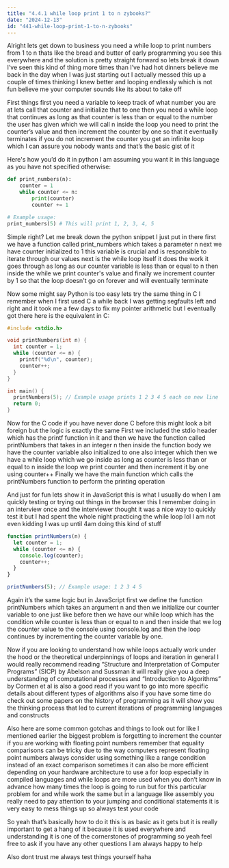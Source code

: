 ```yaml
---
title: "4.4.1 while loop print 1 to n zybooks?"
date: "2024-12-13"
id: "441-while-loop-print-1-to-n-zybooks"
---
```


Alright lets get down to business you need a while loop to print numbers from 1 to n thats like the bread and butter of early programming you see this everywhere and the solution is pretty straight forward so lets break it down I’ve seen this kind of thing more times than I’ve had hot dinners believe me back in the day when I was just starting out I actually messed this up a couple of times thinking I knew better and looping endlessly which is not fun believe me your computer sounds like its about to take off

First things first you need a variable to keep track of what number you are at lets call that counter and initialize that to one then you need a while loop that continues as long as that counter is less than or equal to the number the user has given which we will call n inside the loop you need to print the counter’s value and then increment the counter by one so that it eventually terminates if you do not increment the counter you get an infinite loop which I can assure you nobody wants and that’s the basic gist of it

Here's how you’d do it in python I am assuming you want it in this language as you have not specified otherwise:

```python
def print_numbers(n):
    counter = 1
    while counter <= n:
        print(counter)
        counter += 1

# Example usage:
print_numbers(5) # This will print 1, 2, 3, 4, 5
```

Simple right? Let me break down the python snippet I just put in there first we have a function called print\_numbers which takes a parameter n next we have counter initialized to 1 this variable is crucial and is responsible to iterate through our values next is the while loop itself it does the work it goes through as long as our counter variable is less than or equal to n then inside the while we print counter's value and finally we increment counter by 1 so that the loop doesn't go on forever and will eventually terminate

Now some might say Python is too easy lets try the same thing in C I remember when I first used C a while back I was getting segfaults left and right and it took me a few days to fix my pointer arithmetic but I eventually got there here is the equivalent in C:

```c
#include <stdio.h>

void printNumbers(int n) {
  int counter = 1;
  while (counter <= n) {
    printf("%d\n", counter);
    counter++;
  }
}

int main() {
  printNumbers(5); // Example usage prints 1 2 3 4 5 each on new line
  return 0;
}
```

Now for the C code if you have never done C before this might look a bit foreign but the logic is exactly the same First we included the stdio header which has the printf function in it and then we have the function called printNumbers that takes in an integer n then inside the function body we have the counter variable also initialized to one also integer which then we have a while loop which we go inside as long as counter is less than or equal to n inside the loop we print counter and then increment it by one using counter++ Finally we have the main function which calls the printNumbers function to perform the printing operation

And just for fun lets show it in JavaScript this is what I usually do when I am quickly testing or trying out things in the browser this I remember doing in an interview once and the interviewer thought it was a nice way to quickly test it but I had spent the whole night practicing the while loop lol I am not even kidding I was up until 4am doing this kind of stuff

```javascript
function printNumbers(n) {
  let counter = 1;
  while (counter <= n) {
    console.log(counter);
    counter++;
  }
}

printNumbers(5); // Example usage: 1 2 3 4 5
```

Again it’s the same logic but in JavaScript first we define the function printNumbers which takes an argument n and then we initialize our counter variable to one just like before then we have our while loop which has the condition while counter is less than or equal to n and then inside that we log the counter value to the console using console.log and then the loop continues by incrementing the counter variable by one.

Now if you are looking to understand how while loops actually work under the hood or the theoretical underpinnings of loops and iteration in general I would really recommend reading “Structure and Interpretation of Computer Programs” (SICP) by Abelson and Sussman it will really give you a deep understanding of computational processes and “Introduction to Algorithms” by Cormen et al is also a good read if you want to go into more specific details about different types of algorithms also if you have some time do check out some papers on the history of programming as it will show you the thinking process that led to current iterations of programming languages and constructs

Also here are some common gotchas and things to look out for like I mentioned earlier the biggest problem is forgetting to increment the counter if you are working with floating point numbers remember that equality comparisons can be tricky due to the way computers represent floating point numbers always consider using something like a range condition instead of an exact comparison sometimes it can also be more efficient depending on your hardware architecture to use a for loop especially in compiled languages and while loops are more used when you don’t know in advance how many times the loop is going to run but for this particular problem for and while work the same but in a language like assembly you really need to pay attention to your jumping and conditional statements it is very easy to mess things up so always test your code

So yeah that’s basically how to do it this is as basic as it gets but it is really important to get a hang of it because it is used everywhere and understanding it is one of the cornerstones of programming so yeah feel free to ask if you have any other questions I am always happy to help

Also dont trust me always test things yourself haha
